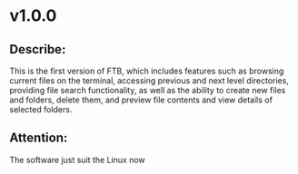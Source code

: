 # v1.0.0

## Describe:
This is the first version of FTB, which includes features such as browsing current files on the terminal, accessing previous and next level directories, providing file search functionality, as well as the ability to create new files and folders, delete them, and preview file contents and view details of selected folders.
## Attention:
The software just suit the Linux now
